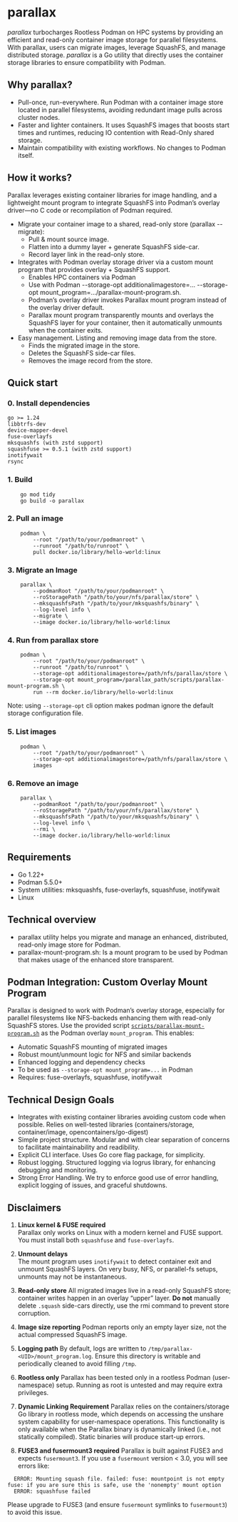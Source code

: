 # parallax

*parallax* turbocharges Rootless Podman on HPC systems by providing an efficient and read-only container image storage for parallel filesystems. With parallax, users can migrate images, leverage SquashFS, and manage distributed storage.
*parallax* is a Go utility that directly uses the container storage libraries to ensure compatibility with Podman.

## Why parallax?
* Pull-once, run-everywhere. Run Podman with a container image store located in parallel filesystems, avoiding redundant image pulls across cluster nodes.
* Faster and lighter containers. It uses SquashFS images that boosts start times and runtimes, reducing IO contention with Read-Only shared storage.
* Maintain compatibility with existing workflows. No changes to Podman itself.

## How it works?
Parallax leverages existing container libraries for image handling, and a lightweight mount program to integrate SquashFS into Podman’s overlay driver—no C code or recompilation of Podman required.

* Migrate your container image to a shared, read-only store (parallax --migrate):
    * Pull & mount source image.
    * Flatten into a dummy layer + generate SquashFS side-car.
    * Record layer link in the read-only store.
* Integrates with Podman overlay storage driver via a custom mount program that provides overlay + SquashFS support.
    * Enables HPC containers via Podman
    * Use with Podman --storage-opt additionalimagestore=… --storage-opt mount\_program=…/parallax-mount-program.sh.
    * Podman’s overlay driver invokes Parallax mount program instead of the overlay driver default.
    * Parallax mount program transparently mounts and overlays the SquashFS layer for your container, then it automatically unmounts when the container exits.
* Easy management. Listing and removing image data from the store.
    * Finds the migrated image in the store.
    * Deletes the SquashFS side-car files.
    * Removes the image record from the store.

## Quick start
### 0. Install dependencies
~~~
go >= 1.24
libbtrfs-dev
device-mapper-devel
fuse-overlayfs
mksquashfs (with zstd support)
squashfuse >= 0.5.1 (with zstd support)
inotifywait
rsync
~~~

### 1. Build
~~~
    go mod tidy
    go build -o parallax
~~~

### 2. Pull an image
~~~
    podman \
        --root "/path/to/your/podmanroot" \
        --runroot "/path/to/runroot" \
        pull docker.io/library/hello-world:linux
~~~

### 3. Migrate an Image
~~~
    parallax \
        --podmanRoot "/path/to/your/podmanroot" \
        --roStoragePath "/path/to/your/nfs/parallax/store" \
        --mksquashfsPath "/path/to/your/mksquashfs/binary" \
        --log-level info \
        --migrate \
        --image docker.io/library/hello-world:linux
~~~

### 4. Run from parallax store
~~~
    podman \
        --root "/path/to/your/podmanroot" \
        --runroot "/path/to/runroot" \
        --storage-opt additionalimagestore=/path/nfs/parallax/store \
        --storage-opt mount_program=/parallax_path/scripts/parallax-mount-program.sh \
        run --rm docker.io/library/hello-world:linux
~~~
Note: using `--storage-opt` cli option makes podman ignore the default storage configuration file.

### 5. List images
~~~
    podman \
        --root "/path/to/your/podmanroot" \
        --storage-opt additionalimagestore=/path/nfs/parallax/store \
        images
~~~

### 6. Remove an image
~~~
    parallax \
        --podmanRoot "/path/to/your/podmanroot" \
        --roStoragePath "/path/to/your/nfs/parallax/store" \
        --mksquashfsPath "/path/to/your/mksquashfs/binary" \
        --log-level info \
        --rmi \
        --image docker.io/library/hello-world:linux
~~~


## Requirements
* Go 1.22+
* Podman 5.5.0+
* System utilities: mksquashfs, fuse-overlayfs, squashfuse, inotifywait
* Linux

## Technical overview

* parallax utility helps you migrate and manage an enhanced, distributed, read-only image store for Podman.
* parallax-mount-program.sh: Is a mount program to be used by Podman that makes usage of the enhanced store transparent.

## Podman Integration: Custom Overlay Mount Program
Parallax is designed to work with Podman’s overlay storage, especially for parallel filesystems like NFS-backeds enhancing them with read-only SquashFS stores.
Use the provided script [`scripts/parallax-mount-program.sh`](scripts/parallax-mount-program.sh) as the Podman overlay `mount_program`. This enables:
- Automatic SquashFS mounting of migrated images
- Robust mount/unmount logic for NFS and similar backends
- Enhanced logging and dependency checks
- To be used as `--storage-opt mount_program=...` in Podman
- Requires: fuse-overlayfs, squashfuse, inotifywait

## Technical Design Goals

* Integrates with existing container libraries avoiding custom code when possible. Relies on well-tested libraries (containers/storage, container/image, opencontainers/go-digest)
* Simple project structure. Modular and with clear separation of concerns to facilitate maintainability and readibility.
* Explicit CLI interface. Uses Go core flag package, for simplicity.
* Robust logging. Structured logging via logrus library, for enhancing debugging and monitoring.
* Strong Error Handling. We try to enforce good use of error handling, explicit logging of issues, and graceful shutdowns.

## Disclaimers

1. **Linux kernel & FUSE required**  
   Parallax only works on Linux with a modern kernel and FUSE support. You must install both `squashfuse` and `fuse-overlayfs`.

2. **Unmount delays**  
   The mount program uses `inotifywait` to detect container exit and unmount SquashFS layers. On very busy, NFS, or parallel-fs setups, unmounts may not be instantaneous.

3. **Read-only store**
   All migrated images live in a read-only SquashFS store; container writes happen in an overlay “upper” layer. **Do not** manually delete `.squash` side-cars directly, use the rmi command to prevent store corruption.

4. **Image size reporting**
   Podman reports only an empty layer size, not the actual compressed SquashFS image.

5. **Logging path**
   By default, logs are written to `/tmp/parallax-<UID>/mount_program.log`. Ensure this directory is writable and periodically cleaned to avoid filling `/tmp`.

6. **Rootless only**
   Parallax has been tested only in a rootless Podman (user-namespace) setup. Running as root is untested and may require extra privileges.

7. **Dynamic Linking Requirement**
    Parallax relies on the containers/storage Go library in rootless mode, which depends on accessing the unshare system capability for user-namespace operations. This functionality is only available when the Parallax binary is dynamically linked (i.e., not statically compiled). Static binaries will produce start-up errors.

8. **FUSE3 and fusermount3 required**
   Parallax is built against FUSE3 and expects `fusermount3`. If you use a `fusermount` version < 3.0, you will see errors like:
~~~
  ERROR: Mounting squash file. failed: fuse: mountpoint is not empty
fuse: if you are sure this is safe, use the 'nonempty' mount option
  ERROR: squashfuse failed
~~~
Please upgrade to FUSE3 (and ensure `fusermount` symlinks to `fusermount3`) to avoid this issue.

